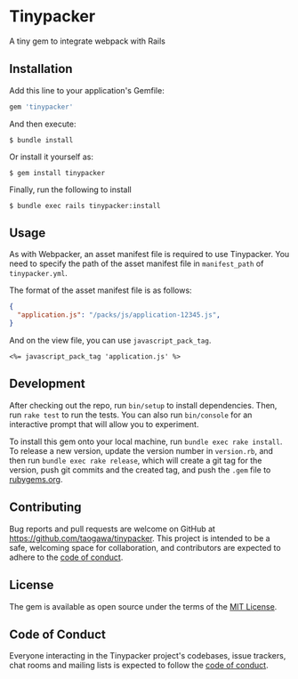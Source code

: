 # Tinypacker

A tiny gem to integrate webpack with Rails

## Installation

Add this line to your application's Gemfile:

```ruby
gem 'tinypacker'
```

And then execute:

    $ bundle install

Or install it yourself as:

    $ gem install tinypacker

Finally, run the following to install 

    $ bundle exec rails tinypacker:install

## Usage

As with Webpacker, an asset manifest file is required to use Tinypacker. You need to specify the path of the asset manifest file in `manifest_path` of `tinypacker.yml`.

The format of the asset manifest file is as follows:

```json
{
  "application.js": "/packs/js/application-12345.js",
}
```

And on the view file, you can use `javascript_pack_tag`.

```
<%= javascript_pack_tag 'application.js' %>
```

## Development

After checking out the repo, run `bin/setup` to install dependencies. Then, run `rake test` to run the tests. You can also run `bin/console` for an interactive prompt that will allow you to experiment.

To install this gem onto your local machine, run `bundle exec rake install`. To release a new version, update the version number in `version.rb`, and then run `bundle exec rake release`, which will create a git tag for the version, push git commits and the created tag, and push the `.gem` file to [rubygems.org](https://rubygems.org).

## Contributing

Bug reports and pull requests are welcome on GitHub at https://github.com/taogawa/tinypacker. This project is intended to be a safe, welcoming space for collaboration, and contributors are expected to adhere to the [code of conduct](https://github.com/taogawa/tinypacker/blob/main/CODE_OF_CONDUCT.md).

## License

The gem is available as open source under the terms of the [MIT License](https://opensource.org/licenses/MIT).

## Code of Conduct

Everyone interacting in the Tinypacker project's codebases, issue trackers, chat rooms and mailing lists is expected to follow the [code of conduct](https://github.com/taogawa/tinypacker/blob/main/CODE_OF_CONDUCT.md).
